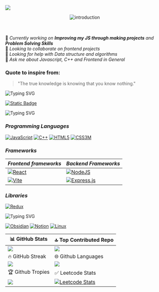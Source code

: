 ![](https://visitcount.itsvg.in/api?id=Prakhargarg-2010196&label=Profile%20Views%20&color=12&icon=3&pretty=true)


<div align="center">
  <img src="https://readme-typing-svg.demolab.com?font=Fira+Code&weight=800&size=25&pause=1000&color=BDF7D4&background=AED2FF00&width=435&lines=Hey+There+%F0%9F%91%8B+I+am+Prakhar+Garg" alt="introduction"/>
  
</div>
<br> <br>


🔭 _Currently working on **Improving my JS through making projects** and **Problem Solving Skills**_
<br>
👯 _Looking to collaborate on frontend projects_
<br>
🤝 _Looking for help with Data structure and algorithms_
<br>
💬 _Ask me about Javascript, C++ and Frontend in General_
<br>
 ### Quote to inspire from:<br>
 >  "The true knowledge is knowing that you know nothing."

![Typing SVG](https://readme-typing-svg.demolab.com?font=Fira+Code&pause=1000&width=435&lines=Follow+Me+Here)

[![Static Badge](https://img.shields.io/badge/Bento-%23262577?style=social&logo=bento)](https://bento.me/prakhargarg)





![Typing SVG](https://readme-typing-svg.demolab.com?font=Fira+Code&weight=800&size=25&duration=2000&color=BDF7D4&background=AED2FF00&width=435&lines=Tech%20Stack)

###  _Programming Languages_

[![JavaScript](https://img.shields.io/badge/JavaScript-black?logo=javascript)](https://javascript.info/) 
[![C++](https://img.shields.io/badge/C%2B%2B-black?logo=cplusplus&logoColor=blue)](https://en.cppreference.com/w/) 
[![HTML5](https://img.shields.io/badge/HTML-black?logo=html5)](https://internetingishard.netlify.app/html-and-css/basic-web-pages/index.html)
[![CSS3M](https://img.shields.io/badge/CSS-black?logo=css3&logoColor=blue)](https://internetingishard.netlify.app/html-and-css/basic-web-pages/index.html)

### _Frameworks_
|  _Frontend frameworks_ |  _Backend Frameworks_ |
|------------------------|-----------------------|
| [![React](https://img.shields.io/badge/React-black?logo=react&logoColor=blue)](https://react.dev/) | [![NodeJS](https://img.shields.io/badge/Node-black?logo=react&logoColor=green)](https://nodejs.dev/en/learn/) |
[![Vite](https://img.shields.io/badge/Vite-black?logo=vite)](https://vitejs.dev/) | [![Express.js](https://img.shields.io/badge/Express-black?logo=express&logoColor=red)](https://expressjs.com) |    
 
### _Libraries_
[![Redux](https://img.shields.io/badge/Redux-black?logo=redux&logoColor=red)](https://redux.js.org/)

![Typing SVG](https://readme-typing-svg.demolab.com?font=Fira+Code&weight=800&size=25&duration=2000&color=BDF7D4&background=AED2FF00&width=435&lines=Productivity+Tools)

[![Obsidian](https://img.shields.io/badge/Obsidian-black?style=for-the-badge&logo=Obsidian)](https://obsidian.md/)
[![Notion](https://img.shields.io/badge/Notion-black.svg?style=for-the-badge&logo=notion)](https://www.notion.so)
[![Linux](https://img.shields.io/badge/Linux-black?style=for-the-badge&logo=linux)](https://linuxjourney.com/)

| 📊 GitHub Stats | 🔝 Top Contributed Repo  |
| ----------------|  ----------------------- |
|![](https://github-readme-stats.vercel.app/api?username=Prakhargarg-2010196&theme=highcontrast&hide_border=false&include_all_commits=true&count_private=true) | ![](https://github-contributor-stats.vercel.app/api?username=Prakhargarg-2010196&limit=5&theme=dark&combine_all_yearly_contributions=true) |
| 🔥 GitHub Streak | 🌐 Github Languages |
|![](https://github-readme-streak-stats.herokuapp.com/?user=Prakhargarg-2010196&theme=highcontrast&hide_border=false)|![](https://github-readme-stats.vercel.app/api/top-langs/?username=Prakhargarg-2010196&theme=highcontrast&hide_border=false&include_all_commits=true&count_private=true&layout=compact)|
|  🏆 Github Tropies |  ✅ Leetcode Stats|
|  ![](https://github-profile-trophy.vercel.app/?username=Prakhargarg-2010196&theme=buddhism&no-frame=true&no-bg=true&margin-w=4) |[![Leetcode Stats](https://leetcard.jacoblin.cool/prakhar-garg?ext=heatmap&theme=unicorn,dark)](https://leetcode.com/prakhar-garg/)  |





